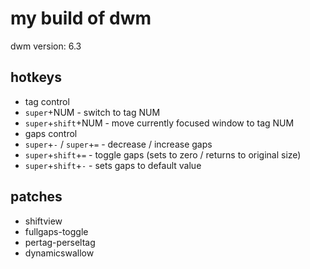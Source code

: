 # my build of dwm

dwm version: 6.3

## hotkeys

* tag control
 * `super`+NUM - switch to tag NUM
 * `super`+`shift`+NUM - move currently focused window to tag NUM
* gaps control
 * `super`+`-` / `super`+`=` - decrease / increase gaps
 * `super`+`shift`+`=` - toggle gaps (sets to zero / returns to original size)
 * `super`+`shift`+`-` - sets gaps to default value

## patches

* shiftview
* fullgaps-toggle
* pertag-perseltag
* dynamicswallow
